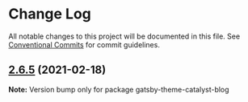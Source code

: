 # Change Log

All notable changes to this project will be documented in this file.
See [Conventional Commits](https://conventionalcommits.org) for commit guidelines.

## [2.6.5](https://github.com/ehowey/gatsby-theme-catalyst/compare/gatsby-theme-catalyst-blog@2.6.4...gatsby-theme-catalyst-blog@2.6.5) (2021-02-18)

**Note:** Version bump only for package gatsby-theme-catalyst-blog
